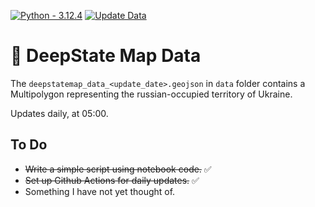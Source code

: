 [![Python - 3.12.4](https://img.shields.io/badge/Python-3.12.4-f4d159)](https://www.python.org/downloads/release/python-3124/)
[![Update Data](https://github.com/cyterat/deepstate-map-data/actions/workflows/update.yml/badge.svg)](https://github.com/cyterat/deepstate-map-data/actions/workflows/update.yml)

# 🔫 DeepState Map Data

The `deepstatemap_data_<update_date>.geojson` in `data` folder contains a Multipolygon representing the russian-occupied territory of Ukraine.

Updates daily, at 05:00.

## To Do

- ~~Write a simple script using notebook code.~~ ✅
- ~~Set up Github Actions for daily updates.~~ ✅
- Something I have not yet thought of.
